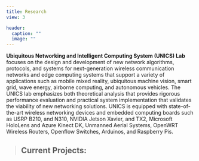 ```yaml
---
title: Research
view: 3

header:
  caption: ""
  image: ""
---
```


**Ubiquitous Networking and Intelligent Computing System (UNICS) Lab** focuses on the design and development of new network algorithms, protocols, and systems for next-generation wireless communication networks and edge computing systems that support a variety of applications such as mobile mixed reality, ubiquitous machine vision, smart grid, wave energy, airborne computing, and autonomous vehicles. The UNICS lab emphasizes both theoretical analysis that provides rigorous performance evaluation and practical system implementation that validates the viability of new networking solutions. UNICS is equipped with state-of-the-art wireless networking devices and embedded computing boards such as USRP B210, and N310, NVIDIA Jetson Xavier, and TX2, Microsoft HoloLens and Azure Kinect DK, Unmanned Aerial Systems, OpenWRT Wireless Routers, Openflow Switches, Arduinos, and Raspberry Pis.

>## Current Projects: